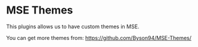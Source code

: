# MSE Themes
This plugins allows us to have custom themes in MSE.

You can get more themes from: https://github.com/Byson94/MSE-Themes/
